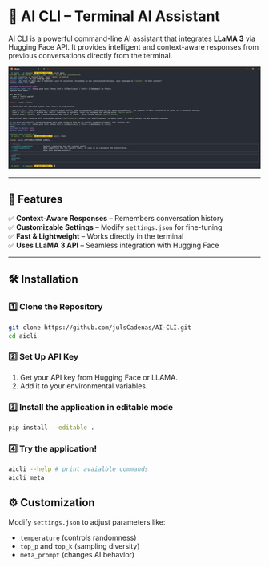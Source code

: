 # 🧠 AI CLI – Terminal AI Assistant

AI CLI is a powerful command-line AI assistant that integrates **LLaMA 3** via Hugging Face API. It provides intelligent and context-aware responses from previous conversations directly from the terminal.

![AI CLI Screenshot](screenshot.png)

---

## 🚀 Features
✅ **Context-Aware Responses** – Remembers conversation history  
✅ **Customizable Settings** – Modify `settings.json` for fine-tuning  
✅ **Fast & Lightweight** – Works directly in the terminal  
✅ **Uses LLaMA 3 API** – Seamless integration with Hugging Face  

---

## 🛠️ Installation

### 1️⃣ Clone the Repository
```bash
git clone https://github.com/julsCadenas/AI-CLI.git
cd aicli
```

### 2️⃣ Set Up API Key
1. Get your API key from Hugging Face or LLAMA.
2. Add it to your environmental variables.

### 3️⃣ Install the application in editable mode
```bash
pip install --editable . 
```

### 4️⃣ Try the application!
```bash
aicli --help # print avaialble commands
aicli meta

```

## ⚙️ Customization

Modify `settings.json` to adjust parameters like:
- `temperature` (controls randomness)
- `top_p` and `top_k` (sampling diversity)
- `meta_prompt` (changes AI behavior)
